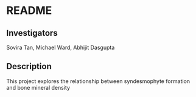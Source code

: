 # README

<!-- badges: start -->
<!-- badges: end -->

## Investigators

Sovira Tan, Michael Ward, Abhijit Dasgupta

## Description

This project explores the relationship between syndesmophyte formation and bone mineral density


